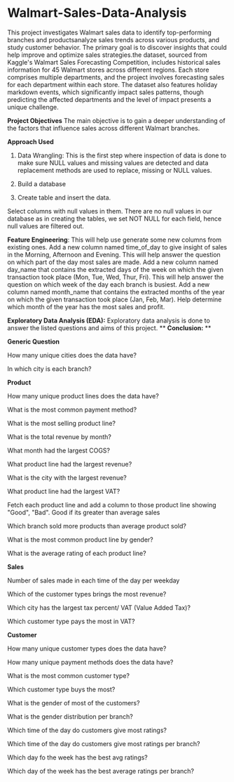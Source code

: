 # Walmart-Sales-Data-Analysis
This project investigates Walmart sales data to identify top-performing branches and productsanalyze sales trends across various products, and study customer behavior. The primary goal is to discover insights that could help improve and optimize sales strategies.the dataset, sourced from Kaggle's Walmart Sales Forecasting Competition, includes historical sales information for 45 Walmart stores across different regions. Each store comprises multiple departments, and the project involves forecasting sales for each department within each store. The dataset also features holiday markdown events, which significantly impact sales patterns, though predicting the affected departments and the level of impact presents a unique challenge.


**Project Objectives**
The main objective is to gain a deeper understanding of the factors that influence sales across different Walmart branches.

**Approach Used**

1. Data Wrangling: This is the first step where inspection of data is done to make sure NULL values and missing values are detected and data replacement methods are used to replace, missing or NULL values.
2. Build a database

3. Create table and insert the data.

Select columns with null values in them. There are no null values in our database as in creating the tables, we set NOT NULL for each field, hence null values are filtered out.


**Feature Engineering**: This will help use generate some new columns from existing ones.
Add a new column named time_of_day to give insight of sales in the Morning, Afternoon and Evening. This will help answer the question on which part of the day most sales are made.
Add a new column named day_name that contains the extracted days of the week on which the given transaction took place (Mon, Tue, Wed, Thur, Fri). This will help answer the question on which week of the day each branch is busiest.
Add a new column named month_name that contains the extracted months of the year on which the given transaction took place (Jan, Feb, Mar). Help determine which month of the year has the most sales and profit.

**Exploratory Data Analysis (EDA):** Exploratory data analysis is done to answer the listed questions and aims of this project.
**
**Conclusion:**
**

**Generic Question**

How many unique cities does the data have?

In which city is each branch?

**Product**

How many unique product lines does the data have?

What is the most common payment method?

What is the most selling product line?

What is the total revenue by month?

What month had the largest COGS?

What product line had the largest revenue?


What is the city with the largest revenue?

What product line had the largest VAT?

Fetch each product line and add a column to those product line showing "Good", "Bad". Good if its greater than average sales

Which branch sold more products than average product sold?

What is the most common product line by gender?

What is the average rating of each product line?

**Sales**

Number of sales made in each time of the day per weekday

Which of the customer types brings the most revenue?

Which city has the largest tax percent/ VAT (Value Added Tax)?

Which customer type pays the most in VAT?

**Customer**

How many unique customer types does the data have?

How many unique payment methods does the data have?

What is the most common customer type?

Which customer type buys the most?

What is the gender of most of the customers?

What is the gender distribution per branch?

Which time of the day do customers give most ratings?

Which time of the day do customers give most ratings per branch?

Which day fo the week has the best avg ratings?

Which day of the week has the best average ratings per branch?
